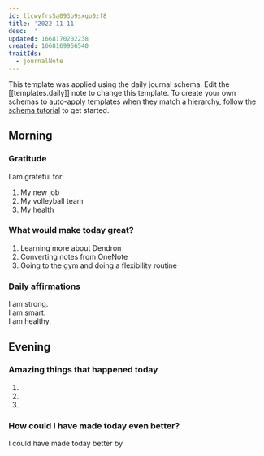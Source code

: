 ```yaml
---
id: llcwyfrs5a093b9sxgo0zf8
title: '2022-11-11'
desc: ''
updated: 1668170202238
created: 1668169966540
traitIds:
  - journalNote
---
```

This template was applied using the daily journal schema. Edit the [[templates.daily]] note to change this template.
To create your own schemas to auto-apply templates when they match a hierarchy, follow the [schema tutorial](https://blog.dendron.so/notes/P1DL2uXHpKUCa7hLiFbFA/) to get started.

<!--
Based on the journaling method created by Intelligent Change:
- [Intelligent Change: Our Story](https://www.intelligentchange.com/pages/our-story)
- [The Five Minute Journal](https://www.intelligentchange.com/products/the-five-minute-journal)
-->

## Morning

<!-- Fill out this section after waking up -->

### Gratitude

I am grateful for:

1. My new job
2. My volleyball team
3. My health

### What would make today great?

1. Learning more about Dendron
2. Converting notes from OneNote
3. Going to the gym and doing a flexibility routine

### Daily affirmations

I am strong. <br>
I am smart. <br>
I am healthy. <br>


## Evening

<!-- Fill out this section before going to sleep, reflecting on your day -->

### Amazing things that happened today

1.
2.
3.

### How could I have made today even better?

I could have made today better by
